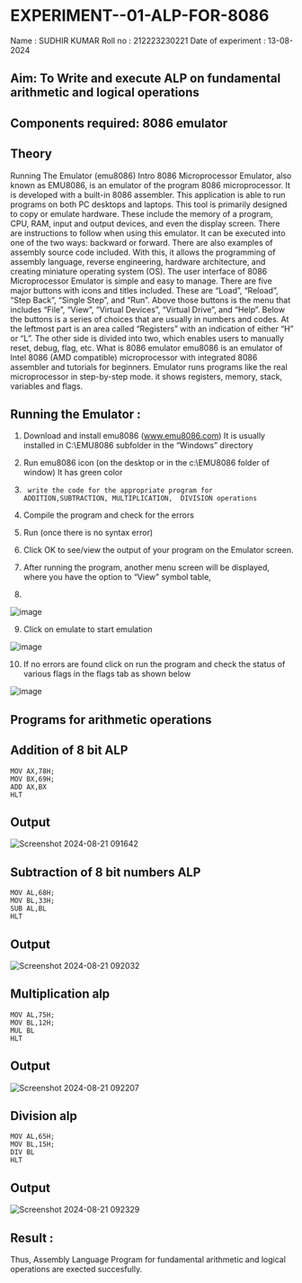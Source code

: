 # EXPERIMENT--01-ALP-FOR-8086
Name : SUDHIR KUMAR
Roll no : 212223230221
Date of experiment : 13-08-2024

## Aim: To Write and execute ALP on fundamental arithmetic and logical operations
## Components required: 8086  emulator 
## Theory 
Running The Emulator (emu8086) Intro 8086 Microprocessor Emulator, also known as EMU8086, is an emulator of the program 8086 microprocessor. It is developed with a built-in 8086 assembler. This application is able to run programs on both PC desktops and laptops. This tool is primarily designed to copy or emulate hardware. These include the memory of a program, CPU, RAM, input and output devices, and even the display screen. There are instructions to follow when using this emulator. It can be executed into one of the two ways: backward or forward. There are also examples of assembly source code included. With this, it allows the programming of assembly language, reverse engineering, hardware architecture, and creating miniature operating system (OS). The user interface of 8086 Microprocessor Emulator is simple and easy to manage. There are five major buttons with icons and titles included. These are “Load”, “Reload”, “Step Back”, “Single Step”, and “Run”. Above those buttons is the menu that includes “File”, “View”, “Virtual Devices”, “Virtual Drive”, and “Help”. Below the buttons is a series of choices that are usually in numbers and codes. At the leftmost part is an area called “Registers” with an indication of either “H” or “L”. The other side is divided into two, which enables users to manually reset, debug, flag, etc. What is 8086 emulator emu8086 is an emulator of Intel 8086 (AMD compatible) microprocessor with integrated 8086 assembler and tutorials for beginners. Emulator runs programs like the real microprocessor in step-by-step mode. it shows registers, memory, stack, variables and flags.


 ## Running the Emulator :
1.	Download and install emu8086 (www.emu8086.com) It is usually installed in C:\EMU8086 subfolder in the “Windows” directory
2.	  Run  emu8086 icon (on the desktop or in the c:\EMU8086 folder of window) It has green color 
 
 
3.		write the code for the appropriate program for ADDITION,SUBTRACTION, MULTIPLICATION,  DIVISION operations 

4.	 Compile the program and check for the errors 
5.	Run (once there is no syntax error) 

6.	Click OK to see/view the output of your program on the Emulator screen. 


7.	After running the program, another menu screen will be displayed, where you have the option to “View” symbol table,
8.	 


![image](https://user-images.githubusercontent.com/36288975/189273263-d65baae9-4b8f-4723-afb3-c0ffa4052b04.png)











9.	Click on emulate to start emulation 








![image](https://user-images.githubusercontent.com/36288975/189273273-9bb36ec1-e2e8-4892-8d35-37707332bfdc.png)








10.	If no errors are found click on run the program and check the status of various flags in the flags tab as shown below 






![image](https://user-images.githubusercontent.com/36288975/189273277-113a2a33-4a40-4ff8-95a5-ecd3a1f504fe.png)







## Programs for arithmetic  operations

## Addition  of 8 bit ALP 
```
MOV AX,78H;
MOV BX,69H;
ADD AX,BX
HLT
```

## Output  
![Screenshot 2024-08-21 091642](https://github.com/user-attachments/assets/16b755ed-e5c3-4292-9d6c-1391e3e8face)

## Subtraction   of 8 bit numbers  ALP 
```
MOV AL,68H;
MOV BL,33H;
SUB AL,BL
HLT
```

## Output  
![Screenshot 2024-08-21 092032](https://github.com/user-attachments/assets/07ca1116-55ca-4034-820b-aee4e1f4be4c)

## Multiplication alp 
```
MOV AL,75H;
MOV BL,12H;
MUL BL
HLT
```
## Output  

![Screenshot 2024-08-21 092207](https://github.com/user-attachments/assets/5f59ea0f-fa72-4618-83b7-30d7fdb7cd1d)

## Division alp 
```
MOV AL,65H;
MOV BL,15H;
DIV BL
HLT
```
## Output  

![Screenshot 2024-08-21 092329](https://github.com/user-attachments/assets/9db5341b-dcd8-4ea3-9f0c-f09c0515968a)

## Result :

Thus, Assembly Language Program for fundamental arithmetic and logical operations are exected succesfully.







